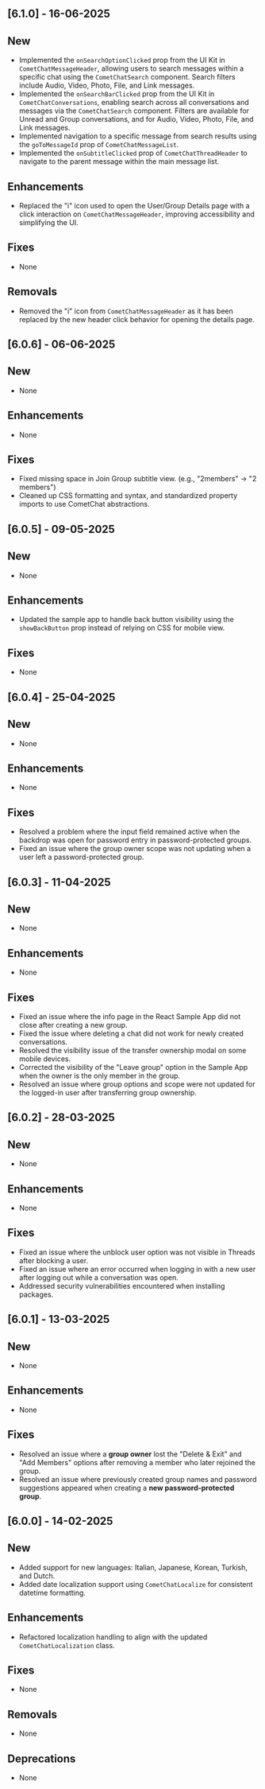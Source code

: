 ## [6.1.0] - 16-06-2025

## New
- Implemented the `onSearchOptionClicked` prop from the UI Kit in `CometChatMessageHeader`, allowing users to search messages within a specific chat using the `CometChatSearch` component. Search filters include Audio, Video, Photo, File, and Link messages.
- Implemented the `onSearchBarClicked` prop from the UI Kit in `CometChatConversations`, enabling search across all conversations and messages via the `CometChatSearch` component. Filters are available for Unread and Group conversations, and for Audio, Video, Photo, File, and Link messages.
- Implemented navigation to a specific message from search results using the `goToMessageId` prop of `CometChatMessageList`.
- Implemented the `onSubtitleClicked` prop of `CometChatThreadHeader` to navigate to the parent message within the main message list.

## Enhancements
- Replaced the "i" icon used to open the User/Group Details page with a click interaction on `CometChatMessageHeader`, improving accessibility and simplifying the UI.

## Fixes
- None

## Removals
- Removed the "i" icon from `CometChatMessageHeader` as it has been replaced by the new header click behavior for opening the details page.

## [6.0.6] - 06-06-2025

## New
- None 

## Enhancements
- None

## Fixes
- Fixed missing space in Join Group subtitle view. (e.g., "2members" → "2 members")
- Cleaned up CSS formatting and syntax, and standardized property imports to use CometChat abstractions.

## [6.0.5] - 09-05-2025

## New 
- None

## Enhancements
- Updated the sample app to handle back button visibility using the `showBackButton` prop instead of relying on CSS for mobile view.

## Fixes
- None

## [6.0.4] - 25-04-2025

## New 
- None

## Enhancements
- None

## Fixes
- Resolved a problem where the input field remained active when the backdrop was open for password entry in password-protected groups.
- Fixed an issue where the group owner scope was not updating when a user left a password-protected group.

## [6.0.3] - 11-04-2025

## New
- None

## Enhancements
- None

## Fixes
- Fixed an issue where the info page in the React Sample App did not close after creating a new group.
- Fixed the issue where deleting a chat did not work for newly created conversations.
- Resolved the visibility issue of the transfer ownership modal on some mobile devices.
- Corrected the visibility of the "Leave group" option in the Sample App when the owner is the only member in the group.
- Resolved an issue where group options and scope were not updated for the logged-in user after transferring group ownership.

## [6.0.2] - 28-03-2025

## New
- None

## Enhancements
- None

## Fixes
- Fixed an issue where the unblock user option was not visible in Threads after blocking a user.
- Fixed an issue where an error occurred when logging in with a new user after logging out while a conversation was open.
- Addressed security vulnerabilities encountered when installing packages.

## [6.0.1] - 13-03-2025

## New
- None

## Enhancements
- None

## Fixes
 - Resolved an issue where a **group owner** lost the "Delete & Exit" and "Add Members" options after removing a member who later rejoined the group.
 - Resolved an issue where previously created group names and password suggestions appeared when creating a **new password-protected group**.

## [6.0.0] - 14-02-2025  

## New
- Added support for new languages: Italian, Japanese, Korean, Turkish, and Dutch.
- Added date localization support using `CometChatLocalize` for consistent datetime formatting.

## Enhancements
- Refactored localization handling to align with the updated `CometChatLocalization` class.

## Fixes
- None  

## Removals
- None

## Deprecations
- None 